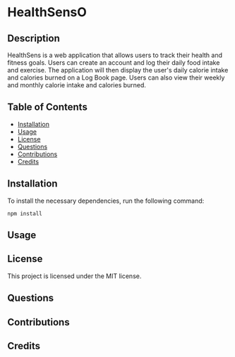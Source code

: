 # HealthSensO

## Description

HealthSens is a web application that allows users to track their health and fitness goals. Users can create an account and log their daily food intake and exercise. The application will then display the user's daily calorie intake and calories burned on a Log Book page. Users can also view their weekly and monthly calorie intake and calories burned.

## Table of Contents

* [Installation](#installation)
* [Usage](#usage)
* [License](#license)
* [Questions](#questions)
* [Contributions](#contributions)
* [Credits](#credits)

## Installation

To install the necessary dependencies, run the following command:

```npm install```

## Usage

## License

This project is licensed under the MIT license.

## Questions

## Contributions

## Credits
